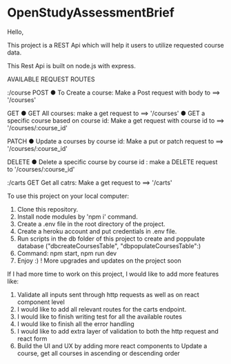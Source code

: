 # OpenStudyAssessmentBrief

Hello,

This project is a REST Api which will help it users to utilize requested course data.

This Rest Api is built on node.js with express.


AVAILABLE REQUEST ROUTES

:/course
POST
● To Create a course: Make a Post request with body to ==> '/courses'

GET
● GET All courses: make a get request to ==> '/courses'
● GET a specific course based on course id: Make a get request with course id to ==>  '/courses/:course_id'

PATCH
● Update a courses by course id: Make a put or patch request to ==> '/courses/:course_id'

DELETE
● Delete a specific course by course id : make a DELETE request to '/courses/:course_id'

:/carts
GET
Get all catrs: Make a get request to ==> '/carts'

To use this project on your local computer: 
1. Clone this repository.
3. Install node modules by 'npm i' command.
4. Create a .env file in the root directory of the project.
5. Create a heroku account and put credentials in .env file.
6. Run scripts in the db folder of this project to create and poppulate database ("dbcreateCoursesTable", "dbpopulateCoursesTable":)
7. Command:  npm start, npm run dev
8. Enjoy :) ! More upgrades and updates on the project soon



If I had more time to work on this project, I would like to add more features like:
1. Validate all inputs sent through http requests as well as on react component level
2. I would like to add all relevant routes for the carts endpoint.
3. I would like to finish writing test for all the available routes
4. I would like to finish all the error handling
5. I would like to add extra layer of validation to both the http request and react form 
6. Build the UI and UX by adding more react components to Update a course, get all courses in ascending or descending order
